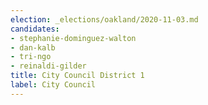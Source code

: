 ```yaml
---
election: _elections/oakland/2020-11-03.md
candidates:
- stephanie-dominguez-walton
- dan-kalb
- tri-ngo
- reinaldi-gilder
title: City Council District 1
label: City Council
---
```

